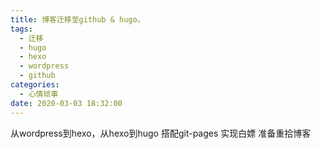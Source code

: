 ```yaml
---
title: 博客迁移至github & hugo。
tags:
  - 迁移
  - hugo
  - hexo
  - wordpress
  - github
categories:
  - 心情琐事
date: 2020-03-03 18:32:00
---
```


从wordpress到hexo，从hexo到hugo
搭配git-pages 实现白嫖
准备重拾博客